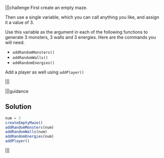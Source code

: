 |||challenge
First create an empty maze.

Then use a single variable, which you can call anything you like, and assign it a value of 3. 

Use this variable as the argument in each of the following functions to generate 3 monsters, 3 walls and 3 energies. Here are the commands you will need.

- `addRandomMonsters()`
- `addRandomWalls()`
- `addRandomEnergies()`

Add a player as well using `addPlayer()`

|||


|||guidance
## Solution

```javascript
num = 3
createEmptyMaze()
addRandomMonsters(num)
addRandomWalls(num)
addRandomEnergies(num)
addPlayer()
```

|||